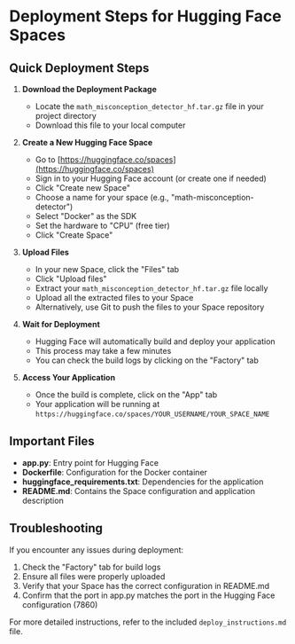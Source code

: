 # Deployment Steps for Hugging Face Spaces

## Quick Deployment Steps

1. **Download the Deployment Package**
   - Locate the `math_misconception_detector_hf.tar.gz` file in your project directory
   - Download this file to your local computer

2. **Create a New Hugging Face Space**
   - Go to [https://huggingface.co/spaces](https://huggingface.co/spaces)
   - Sign in to your Hugging Face account (or create one if needed)
   - Click "Create new Space"
   - Choose a name for your space (e.g., "math-misconception-detector")
   - Select "Docker" as the SDK
   - Set the hardware to "CPU" (free tier)
   - Click "Create Space"

3. **Upload Files**
   - In your new Space, click the "Files" tab
   - Click "Upload files"
   - Extract your `math_misconception_detector_hf.tar.gz` file locally
   - Upload all the extracted files to your Space
   - Alternatively, use Git to push the files to your Space repository

4. **Wait for Deployment**
   - Hugging Face will automatically build and deploy your application
   - This process may take a few minutes
   - You can check the build logs by clicking on the "Factory" tab

5. **Access Your Application**
   - Once the build is complete, click on the "App" tab
   - Your application will be running at `https://huggingface.co/spaces/YOUR_USERNAME/YOUR_SPACE_NAME`

## Important Files

- **app.py**: Entry point for Hugging Face
- **Dockerfile**: Configuration for the Docker container
- **huggingface_requirements.txt**: Dependencies for the application
- **README.md**: Contains the Space configuration and application description

## Troubleshooting

If you encounter any issues during deployment:

1. Check the "Factory" tab for build logs
2. Ensure all files were properly uploaded
3. Verify that your Space has the correct configuration in README.md
4. Confirm that the port in app.py matches the port in the Hugging Face configuration (7860)

For more detailed instructions, refer to the included `deploy_instructions.md` file.